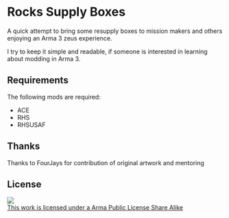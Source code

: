 # Rocks Supply Boxes

A quick attempt to bring some resupply boxes to mission makers and others enjoying an Arma 3 zeus experience.

I try to keep it simple and readable, if someone is interested in learning about modding in Arma 3.

## Requirements
The following mods are required:

* ACE
* RHS
* RHSUSAF

## Thanks

Thanks to FourJays for contribution of original artwork and mentoring

## License

<a rel="license" href="http://www.bistudio.com/licenses/arma-public-license-share-alike" target="_blank" >
 <img src="http://www.bistudio.com/license-icons/small/APL-SA.png" >
 <br>
 This work is licensed under a Arma Public License Share Alike
</a>